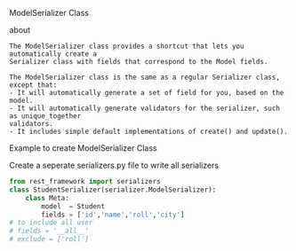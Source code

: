 ModelSerializer Class

about
```text
The ModelSerializer class provides a shortcut that lets you automatically create a
Serializer class with fields that correspond to the Model fields.

The ModelSerializer class is the same as a regular Serializer class, except that:
- It will automatically generate a set of field for you, based on the model.
- It will automatically generate validators for the serializer, such as unique_together 
validators.
- It includes simple default implementations of create() and update().
```
Example to create ModelSerializer Class

Create a seperate serializers.py file to write all serializers
```python 
from rest_framework import serializers
class StudentSerializer(serializer.ModelSerializer):
    class Meta:
        model  = Student
        fields = ['id','name','roll','city']
# to include all user
# fields = '__all__'
# exclude = ['roll']
```
